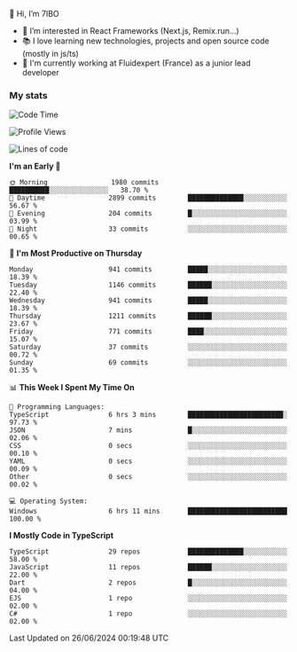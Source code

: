 👋 Hi, I’m 7IBO

- 👀 I’m interested in React Frameworks (Next.js, Remix.run...)
- 📚 I love learning new technologies, projects and open source code (mostly in js/ts)
- 💼 I'm currently working at Fluidexpert (France) as a junior lead developer

### My stats
<!--START_SECTION:waka-->
![Code Time](http://img.shields.io/badge/Code%20Time-667%20hrs%2047%20mins-blue)

![Profile Views](http://img.shields.io/badge/Profile%20Views-0-blue)

![Lines of code](https://img.shields.io/badge/From%20Hello%20World%20I%27ve%20Written-6.4%20million%20lines%20of%20code-blue)

**I'm an Early 🐤** 

```text
🌞 Morning                1980 commits        ██████████░░░░░░░░░░░░░░░   38.70 % 
🌆 Daytime                2899 commits        ██████████████░░░░░░░░░░░   56.67 % 
🌃 Evening                204 commits         █░░░░░░░░░░░░░░░░░░░░░░░░   03.99 % 
🌙 Night                  33 commits          ░░░░░░░░░░░░░░░░░░░░░░░░░   00.65 % 
```
📅 **I'm Most Productive on Thursday** 

```text
Monday                   941 commits         █████░░░░░░░░░░░░░░░░░░░░   18.39 % 
Tuesday                  1146 commits        ██████░░░░░░░░░░░░░░░░░░░   22.40 % 
Wednesday                941 commits         █████░░░░░░░░░░░░░░░░░░░░   18.39 % 
Thursday                 1211 commits        ██████░░░░░░░░░░░░░░░░░░░   23.67 % 
Friday                   771 commits         ████░░░░░░░░░░░░░░░░░░░░░   15.07 % 
Saturday                 37 commits          ░░░░░░░░░░░░░░░░░░░░░░░░░   00.72 % 
Sunday                   69 commits          ░░░░░░░░░░░░░░░░░░░░░░░░░   01.35 % 
```


📊 **This Week I Spent My Time On** 

```text
💬 Programming Languages: 
TypeScript               6 hrs 3 mins        ████████████████████████░   97.73 % 
JSON                     7 mins              █░░░░░░░░░░░░░░░░░░░░░░░░   02.06 % 
CSS                      0 secs              ░░░░░░░░░░░░░░░░░░░░░░░░░   00.10 % 
YAML                     0 secs              ░░░░░░░░░░░░░░░░░░░░░░░░░   00.09 % 
Other                    0 secs              ░░░░░░░░░░░░░░░░░░░░░░░░░   00.02 % 

💻 Operating System: 
Windows                  6 hrs 11 mins       █████████████████████████   100.00 % 
```

**I Mostly Code in TypeScript** 

```text
TypeScript               29 repos            ██████████████░░░░░░░░░░░   58.00 % 
JavaScript               11 repos            ██████░░░░░░░░░░░░░░░░░░░   22.00 % 
Dart                     2 repos             █░░░░░░░░░░░░░░░░░░░░░░░░   04.00 % 
EJS                      1 repo              ░░░░░░░░░░░░░░░░░░░░░░░░░   02.00 % 
C#                       1 repo              ░░░░░░░░░░░░░░░░░░░░░░░░░   02.00 % 
```




 Last Updated on 26/06/2024 00:19:48 UTC
<!--END_SECTION:waka-->
